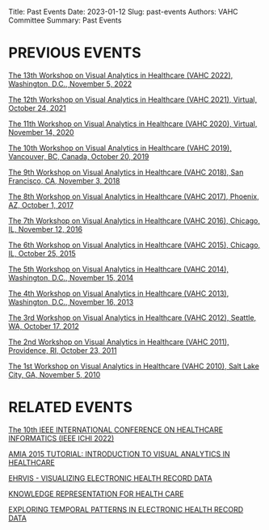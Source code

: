 Title: Past Events
Date: 2023-01-12
Slug: past-events
Authors: VAHC Committee
Summary: Past Events

# PREVIOUS EVENTS

[The 13th Workshop on Visual Analytics in Healthcare (VAHC 2022), Washington, D.C., November 5, 2022](../2022/)

[The 12th Workshop on Visual Analytics in Healthcare (VAHC 2021), Virtual, October 24, 2021](../arxiv/2021/)

[The 11th Workshop on Visual Analytics in Healthcare (VAHC 2020), Virtual, November 14, 2020](../arxiv/2020/)

[The 10th Workshop on Visual Analytics in Healthcare (VAHC 2019), Vancouver, BC, Canada, October 20, 2019](../arxiv/2019/)

[The 9th Workshop on Visual Analytics in Healthcare (VAHC 2018), San Francisco, CA, November 3, 2018](../arxiv/2018/)

[The 8th Workshop on Visual Analytics in Healthcare (VAHC 2017), Phoenix, AZ, October 1, 2017](../arxiv/2017/)

[The 7th Workshop on Visual Analytics in Healthcare (VAHC 2016), Chicago, IL, November 12, 2016](../arxiv/2016/)

[The 6th Workshop on Visual Analytics in Healthcare (VAHC 2015), Chicago, IL, October 25, 2015](../arxiv/2015/)

[The 5th Workshop on Visual Analytics in Healthcare (VAHC 2014), Washington, D.C., November 15, 2014](../arxiv/2014/)

[The 4th Workshop on Visual Analytics in Healthcare (VAHC 2013), Washington, D.C., November 16, 2013](../arxiv/2013/)

[The 3rd Workshop on Visual Analytics in Healthcare (VAHC 2012), Seattle, WA, October 17, 2012](../arxiv/2012/)

[The 2nd Workshop on Visual Analytics in Healthcare (VAHC 2011), Providence, RI, October 23, 2011](../arxiv/2011/)

[The 1st Workshop on Visual Analytics in Healthcare (VAHC 2010), Salt Lake City, GA, November 5, 2010](../arxiv/2010/)


# RELATED EVENTS

[The 10th IEEE INTERNATIONAL CONFERENCE ON HEALTHCARE INFORMATICS (IEEE ICHI 2022)](https://ohnlp.github.io/IEEEICHI2022/)

[AMIA 2015 TUTORIAL: INTRODUCTION TO VISUAL ANALYTICS IN HEALTHCARE](../arxiv/2015/tutorial.html)

[EHRVIS - VISUALIZING ELECTRONIC HEALTH RECORD DATA](http://www.cs.umd.edu/hcil/parisehrvis/)

[KNOWLEDGE REPRESENTATION FOR HEALTH CARE](http://banzai-deim.urv.net/events/KR4HC-2014/)

[EXPLORING TEMPORAL PATTERNS IN ELECTRONIC HEALTH RECORD DATA](http://www.cs.umd.edu/hcil/eventflow/workshop2014/)
